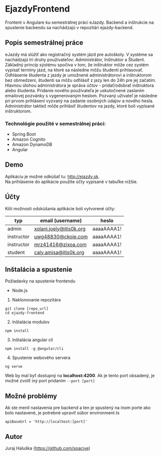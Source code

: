 # EjazdyFrontend

Frontent v Angulare ku semestrálnej práci eJazdy. Backend
a inštrukcie na spustenie backendu sa nachádzajú v repozitári ejazdy-backend.

## Popis semestrálnej práce

eJazdy má slúžiť ako registračný systém jázd pre autoškoly. V systéme sa nachádzajú
tri druhy používateľov: Administrátor, Inštruktor a Študent. Základný princíp
sýstému spočíva v tom, že inštruktor môže cez systém vypísať termíny jázd, na ktoré
sa následne môžu študenti prihlasovať. Odhlásenie študenta z jazdy je umožnené administrátorovi
a inštruktorom bez obmedzení, študenti sa môžu odhlásiť z jazy len do 24h
pre jej začatím. Hlavnou úlohou administrátora je správa účtov - pridať/odobrať
inštruktora alebo študenta. Pridanie nového používateľa je uskutočnené zaslaním emailovej 
pozvánky s vygenerovaným heslom. Pozvaný užívateľ je následne pri prvom prihlásení vyzvaný 
na zadanie osobných údajov a nového hesla. Administrátor taktiež môže prihlásiť študentov na
jazdy, ktoré boli vypísané inštruktorom.

### Technológie použité v semestrálnej práci:
- Spring Boot
- Amazon Cognito
- Amazon DynamoDB
- Angular

## Demo
Aplikáciu je možné odkúšať tu: http://ejazdy.sk.  
Na prihlásenie do aplikácie použite účty vypísané v tabuľke nižšie.

## Účty
Kôli možnosti odskúšania aplikácie boli vytvorené účty:

| typ        | email (username)        | heslo      |
|------------|-------------------------|------------|
| admin      | xolani.joely@itis0k.org | aaaaAAAA1! |
| instructor | uwg48830@ckoie.com      | aaaaAAAA1! |
| instructor | mrz41416@zixoa.com      | aaaaAAAA1! |
| student    | caly.amisa@itis0k.org   | aaaaAAAA1! |

## Inštalácia a spustenie
Požiadavky na spustenie frontendu
- Node.js

1. Naklonovanie repozitára
```
git clone [repo_url]
cd ejazdy-frontend
```

2. Inštalácia modulov
```
npm install
```
3. Inštalácia angular cli
```
npm install -g @angular/cli
```
4. Spustenie webového servera
```
ng serve
```
Web by mal byť dostupný na **localhost:4200**. Ak je tento port obsadený, je možné zvoliť iný port
pridaním `--port [port]`

## Možné problémy
Ak ste menil nastavenia pre backend a ten je spustený
na inom porte ako bolo nastavené, je potrebné upraviť súbor environment.ts
```
apiBaseUrl = 'http://localhost:[port]'
```

## Autor
Juraj Haluška (https://github.com/spacive)
